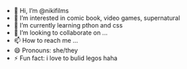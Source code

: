 - 👋 Hi, I’m @nikifilms
- 👀 I’m interested in comic book, video games, supernatural
- 🌱 I’m currently learning pthon and css
- 💞️ I’m looking to collaborate on ...
- 📫 How to reach me ...
- 😄 Pronouns: she/they
- ⚡ Fun fact: i love to bulid legos haha

<!---
nikifilms/nikifilms is a ✨ special ✨ repository because its `README.md` (this file) appears on your GitHub profile.
You can click the Preview link to take a look at your changes.
--->
